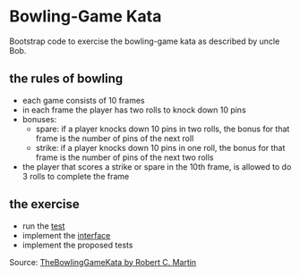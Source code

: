 # Bowling-Game Kata
Bootstrap code to exercise the bowling-game kata as described by uncle Bob.

## the rules of bowling
* each game consists of 10 frames
* in each frame the player has two rolls to knock down 10 pins
* bonuses:
  * spare: if a player knocks down 10 pins in two rolls, the bonus for that frame is the number of pins of the next roll
  * strike: if a player knocks down 10 pins in one roll, the bonus for that frame is the number of pins of the next two rolls
* the player that scores a strike or spare in the 10th frame, is allowed to do 3 rolls to complete the frame 

## the exercise
* run the [test](src/test/java/org/example/bowling/CyberBowlORamaTest.java)
* implement the [interface](src/main/java/org/example/bowling/BowlingGame.java)
* implement the proposed tests

Source: [TheBowlingGameKata by Robert C. Martin](http://butunclebob.com/ArticleS.UncleBob.TheBowlingGameKata)